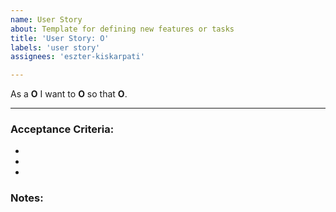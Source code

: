 ```yaml
---
name: User Story
about: Template for defining new features or tasks
title: 'User Story: O'
labels: 'user story'
assignees: 'eszter-kiskarpati'

---
```


As a **O** 
I want to **O**
so that **O**.


---

### Acceptance Criteria:

- 
- 
-

### Notes: